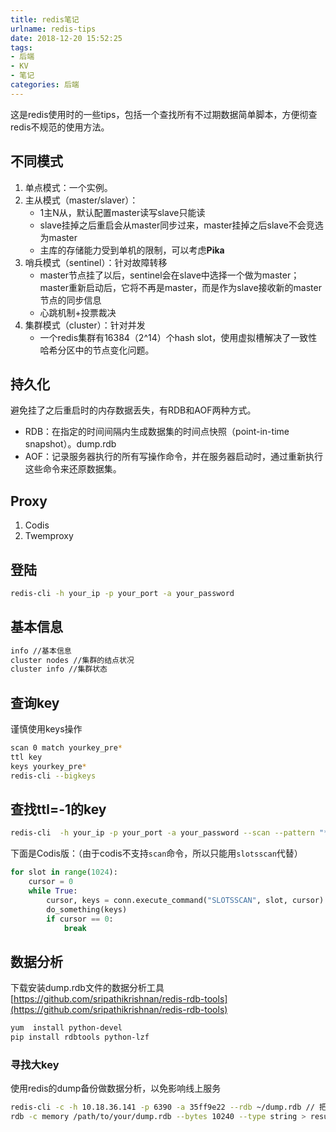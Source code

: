 ```yaml
---
title: redis笔记
urlname: redis-tips
date: 2018-12-20 15:52:25
tags: 
- 后端
- KV
- 笔记
categories: 后端
---
```

这是redis使用时的一些tips，包括一个查找所有不过期数据简单脚本，方便彻查redis不规范的使用方法。
<!-- more -->

## 不同模式
1. 单点模式：一个实例。
2. 主从模式（master/slaver）：
    - 1主N从，默认配置master读写slave只能读
    - slave挂掉之后重启会从master同步过来，master挂掉之后slave不会竞选为master
    - 主库的存储能力受到单机的限制，可以考虑**Pika**
3. 哨兵模式（sentinel）：针对故障转移
    - master节点挂了以后，sentinel会在slave中选择一个做为master；master重新启动后，它将不再是master，而是作为slave接收新的master节点的同步信息
    - 心跳机制+投票裁决
4. 集群模式（cluster）：针对并发
    - 一个redis集群有16384（2^14）个hash slot，使用虚拟槽解决了一致性哈希分区中的节点变化问题。

## 持久化
避免挂了之后重启时的内存数据丢失，有RDB和AOF两种方式。  
- RDB：在指定的时间间隔内生成数据集的时间点快照（point-in-time snapshot）。dump.rdb
- AOF：记录服务器执行的所有写操作命令，并在服务器启动时，通过重新执行这些命令来还原数据集。 

## Proxy
1. Codis
2. Twemproxy

## 登陆
```bash
redis-cli -h your_ip -p your_port -a your_password
```

## 基本信息
```bash
info //基本信息
cluster nodes //集群的结点状况
cluster info //集群状态
```

## 查询key
谨慎使用keys操作
```bash
scan 0 match yourkey_pre*
ttl key
keys yourkey_pre*
redis-cli --bigkeys
```

## 查找ttl=-1的key
```bash
redis-cli  -h your_ip -p your_port -a your_password --scan --pattern "*" | awk '{printf "echo " $1 "\r\nttl " $1 "\r\n"}' | redis-cli  -h your_ip -p your_port -a your_password --csv | awk '!(NR%2){if($0 = -1) {print p     "," $0}}{p=$0}' >> hehe.log
```
下面是Codis版：（由于codis不支持`scan`命令，所以只能用`slotsscan`代替）
```python
for slot in range(1024):
    cursor = 0
    while True:
        cursor, keys = conn.execute_command("SLOTSSCAN", slot, cursor)
        do_something(keys)
        if cursor == 0:
            break
```

## 数据分析
下载安装dump.rdb文件的数据分析工具[https://github.com/sripathikrishnan/redis-rdb-tools](https://github.com/sripathikrishnan/redis-rdb-tools)
```bash
yum  install python-devel
pip install rdbtools python-lzf
```
### 寻找大key
使用redis的dump备份做数据分析，以免影响线上服务
```bash
redis-cli -c -h 10.18.36.141 -p 6390 -a 35ff9e22 --rdb ~/dump.rdb // 把dump.rdb文件下载到本地
rdb -c memory /path/to/your/dump.rdb --bytes 10240 --type string > result.csv // 找到redis中的string类型的大key（大于10240）
```

